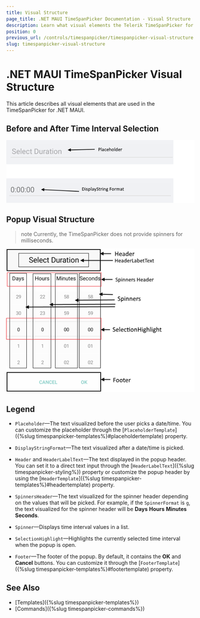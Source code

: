 ```yaml
---
title: Visual Structure
page_title: .NET MAUI TimeSpanPicker Documentation - Visual Structure
description: Learn what visual elements the Telerik TimeSpanPicker for .NET MAUI displays and see the visual structure of the control.
position: 0
previous_url: /controls/timespanpicker/timespanpicker-visual-structure
slug: timespanpicker-visual-structure
---
```


# .NET MAUI TimeSpanPicker Visual Structure

This article describes all visual elements that are used in the TimeSpanPicker for .NET MAUI.

## Before and After Time Interval Selection

![TimeSpanPicker Visual Structure](images/timespan_picker_placeholder_display.png "Visual elements of TimeSpan Picker control")

## Popup Visual Structure

>note Currently, the TimeSpanPicker does not provide spinners for milliseconds.

![TimeSpanPicker Popup Visual Structure](images/timespan_picker_structure.png "Visual elements of TimeSpan Picker Popup")

## Legend

- `Placeholder`&mdash;The text visualized before the user picks a date/time. You can customize the placeholder through the [`PlaceholderTemplate`]({%slug timespanpicker-templates%}#placeholdertemplate) property.

- `DisplayStringFormat`&mdash;The text visualized after a date/time is picked.

- `Header` and `HeaderLabelText`&mdash;The text displayed in the popup header. You can set it to a direct text input through the [`HeaderLabelText`]({%slug timespanpicker-styling%}) property or customize the popup header by using the [`HeaderTemplate`]({%slug timespanpicker-templates%}#headertemplate) property.

- `SpinnersHeader`&mdash;The text visualized for the spinner header depending on the values that will be picked. For example, if the `SpinnerFormat` is `g`, the text visualized for the spinner header will be **Days** **Hours** **Minutes** **Seconds**.

- `Spinner`&mdash;Displays time interval values in a list.

- `SelectionHighlight`&mdash;Highlights the currently selected time interval when the popup is open.

- `Footer`&mdash;The footer of the popup. By default, it contains the **OK** and **Cancel** buttons. You can customize it through the [`FooterTemplate`]({%slug timespanpicker-templates%}#footertemplate) property.

## See Also

- [Templates]({%slug timespanpicker-templates%})
- [Commands]({%slug timespanpicker-commands%})
